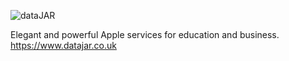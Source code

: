 ![dataJAR](https://www.datajar.co.uk/themes/datajar/images/datajar-logo-702.png)

Elegant and powerful Apple services for education and business. https://www.datajar.co.uk

